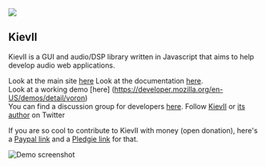 <img style="margin: 0 auto" src="http://bitterspring.net/images/globals/kievii_logo_little.png" />

KievII
------

KievII is a GUI and audio/DSP library written in Javascript that aims to help develop audio web applications.

Look at the main site [here](http://kievII.net)
Look at the documentation [here](https://github.com/janesconference/KievII/wiki).  
Look at a working demo [here] (https://developer.mozilla.org/en-US/demos/detail/voron)  
You can find a discussion group for developers [here][group_address].
Follow [KievII](https://twitter.com/kievii_library) or [its author](https://twitter.com/janesconference) on Twitter

If you are so cool to contribute to KievII with money (open donation), here's a [Paypal link](https://www.paypal.com/cgi-bin/webscr?cmd=_donations&business=GVLGLRWSQU9F8&lc=GB&item_name=KievII&item_number=KievII%20Donation&currency_code=EUR&bn=PP%2dDonationsBF%3abtn_donateCC_LG%2egif%3aNonHosted)  and a [Pledgie link](http://www.pledgie.com/campaigns/14967) for that.

![Demo screenshot][dscreen]

[dscreen]: http://dl.dropbox.com/u/6767816/PublicStuff/voron_ff4.png
[kieviilogo]: http://bitterspring.net/images/globals/kievii_logo_little.png
[group_address]: http://groups.google.com/group/kievii